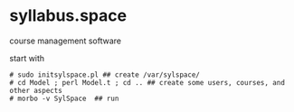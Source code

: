 # syllabus.space
course management software

start with

    # sudo initsylspace.pl ## create /var/sylspace/
    # cd Model ; perl Model.t ; cd .. ## create some users, courses, and other aspects
    # morbo -v SylSpace  ## run
